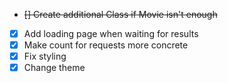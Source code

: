 - ~~[] Create additional Class if Movie isn't enough~~
- [x] Add loading page when waiting for results
- [x] Make count for requests more concrete
- [x] Fix styling
- [x] Change theme